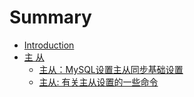 # Summary

* [Introduction](README.md)
* [主   从](output/README.md)
    * [主从：MySQL设置主从同步基础设置](MasterSlave/base.md)
    * [主从: 有关主从设置的一些命令](MasterSlave/command.md)

